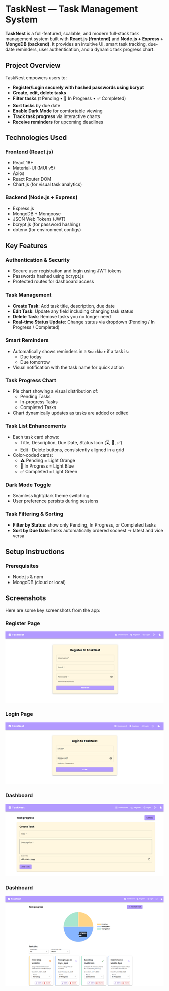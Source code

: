 #  TaskNest —  Task Management System

**TaskNest** is a full-featured, scalable, and modern full-stack task management system built with **React.js (frontend)** and **Node.js + Express + MongoDB (backend)**. It provides an intuitive UI, smart task tracking, due-date reminders, user authentication, and a dynamic task progress chart.


##  Project Overview

TaskNest empowers users to:

- **Register/Login securely with hashed passwords using bcrypt**
- **Create, edit, delete tasks**
- **Filter tasks** (❗ Pending • 🔄 In Progress • ✅ Completed)
- **Sort tasks** by due date 
- **Enable Dark Mode** for comfortable viewing
- **Track task progress** via interactive charts
- **Receive reminders** for upcoming deadlines


##  Technologies Used

### Frontend (React.js)
- React 18+
- Material-UI (MUI v5)
- Axios
- React Router DOM
- Chart.js (for visual task analytics)

### Backend (Node.js + Express)
- Express.js
- MongoDB + Mongoose
- JSON Web Tokens (JWT)
- bcrypt.js (for password hashing)
- dotenv (for environment configs)


##  Key Features

###  Authentication & Security
- Secure user registration and login using JWT tokens
- Passwords hashed using bcrypt.js
- Protected routes for dashboard access

###  Task Management
- **Create Task**: Add task title, description, due date
- **Edit Task**: Update any field including changing task status
- **Delete Task**: Remove tasks you no longer need
- **Real-time Status Update**: Change status via dropdown (Pending / In Progress / Completed)

###  Smart Reminders
- Automatically shows reminders in a `Snackbar` if a task is:
  - Due today
  - Due tomorrow
- Visual notification with the task name for quick action

### Task Progress Chart
- Pie chart showing a visual distribution of:
  - Pending Tasks
  - In-progress Tasks
  - Completed Tasks
- Chart dynamically updates as tasks are added or edited

###  Task List Enhancements

- Each task card shows:
  - Title, Description, Due Date, Status Icon (⌛, 🔄, ✅)
  - Edit · Delete buttons, consistently aligned in a grid
- Color-coded cards:
  - ⚠️ Pending = Light Orange
  - 🔄 In Progress = Light Blue
  - ✅ Completed = Light Green

###  Dark Mode Toggle

- Seamless light/dark theme switching
- User preference persists during sessions

###  Task Filtering & Sorting

- **Filter by Status**: show only Pending, In Progress, or Completed tasks
- **Sort by Due Date**: tasks automatically ordered soonest → latest and vice versa


##  Setup Instructions

###  Prerequisites
- Node.js & npm
- MongoDB (cloud or local)

## Screenshots

Here are some key screenshots from the app:

###  Register Page
![Register](./Screenshots/Register.png)

###  Login Page
![Login](./Screenshots/Login.png)

###  Dashboard
![Dashboard](./Screenshots/DashBoard(2).png)

###  Dashboard
![Dashboard](./Screenshots/DashBoard(1).png)


